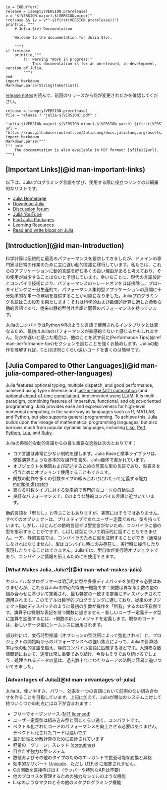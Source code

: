 ```@eval
io = IOBuffer()
release = isempty(VERSION.prerelease)
v = "$(VERSION.major).$(VERSION.minor)"
!release && (v = v*"-$(first(VERSION.prerelease))")
print(io, """
    # Julia $(v) Documentation

    Welcome to the documentation for Julia $(v).

    """)
if !release
    print(io,"""
        !!! warning "Work in progress!"
            This documentation is for an unreleased, in-development, version of Julia.
        """)
end
import Markdown
Markdown.parse(String(take!(io)))
```

[release notes](NEWS.md)を読んで、前回のリリースから何が変更されたかを確認してください。

```@eval
release = isempty(VERSION.prerelease)
file = release ? "julia-$(VERSION).pdf" :
       "julia-$(VERSION.major).$(VERSION.minor).$(VERSION.patch)-$(first(VERSION.prerelease)).pdf"
url = "https://raw.githubusercontent.com/JuliaLang/docs.julialang.org/assets/$(file)"
import Markdown
Markdown.parse("""
!!! note
    The documentation is also available in PDF format: [$file]($url).
""")
```

## [Important Links](@id man-important-links)

以下は、Juliaプログラミング言語を学び、使用する際に役立つリンクの非網羅的なリストです。

  * [Julia Homepage](https://julialang.org)
  * [Download Julia](https://julialang.org/downloads/)
  * [Discussion forum](https://discourse.julialang.org)
  * [Julia YouTube](https://www.youtube.com/user/JuliaLanguage)
  * [Find Julia Packages](https://julialang.org/packages/)
  * [Learning Resources](https://julialang.org/learning/)
  * [Read and write blogs on Julia](https://forem.julialang.org)

## [Introduction](@id man-introduction)

科学計算は伝統的に最高のパフォーマンスを要求してきましたが、ドメインの専門家は日常の作業のために主に遅い動的言語に移行しています。私たちは、これらのアプリケーションに動的言語を好む多くの良い理由があると考えており、その使用が減少することはないと予想しています。幸いなことに、現代の言語設計とコンパイラ技術により、パフォーマンスのトレードオフをほぼ排除し、プロトタイピングに十分生産的で、パフォーマンス集約型アプリケーションの展開に十分効率的な単一の環境を提供することが可能になりました。Juliaプログラミング言語はこの役割を果たします：それは科学的および数値的計算に適した柔軟な動的言語であり、従来の静的型付け言語と同等のパフォーマンスを持っています。

JuliaのコンパイラはPythonやRのような言語で使用されるインタプリタとは異なるため、最初はJuliaのパフォーマンスが直感的でないと感じるかもしれません。何かが遅いと感じた場合は、他のことを試す前に[Performance Tips](@ref man-performance-tips)セクションを読むことを強くお勧めします。Juliaの動作を理解すれば、Cとほぼ同じくらい速いコードを書くのは簡単です。

## [Julia Compared to Other Languages](@id man-julia-compared-other-languages)

Julia features optional typing, multiple dispatch, and good performance, achieved using type inference and [just-in-time (JIT) compilation](https://en.wikipedia.org/wiki/Just-in-time_compilation) (and [optional ahead-of-time compilation](https://github.com/JuliaLang/PackageCompiler.jl)), implemented using [LLVM](https://en.wikipedia.org/wiki/Low_Level_Virtual_Machine). It is multi-paradigm, combining features of imperative, functional, and object-oriented programming. Julia provides ease and expressiveness for high-level numerical computing, in the same way as languages such as R, MATLAB, and Python, but also supports general programming. To achieve this, Julia builds upon the lineage of mathematical programming languages, but also borrows much from popular dynamic languages, including [Lisp](https://en.wikipedia.org/wiki/Lisp_(programming_language)), [Perl](https://en.wikipedia.org/wiki/Perl_(programming_language)), [Python](https://en.wikipedia.org/wiki/Python_(programming_language)), [Lua](https://en.wikipedia.org/wiki/Lua_(programming_language)), and [Ruby](https://en.wikipedia.org/wiki/Ruby_(programming_language)).

Juliaの典型的な動的言語からの最も重要な逸脱は次のとおりです：

  * コア言語は非常に少ない制約を課します。Julia Baseと標準ライブラリは、整数演算のような基本的な操作を含め、Julia自体で書かれています。
  * オブジェクトを構築および記述するための豊富な型の言語であり、型宣言を行うためにオプションで使用することもできます。
  * 関数の動作を多くの引数タイプの組み合わせにわたって定義する能力 [multiple dispatch](https://en.wikipedia.org/wiki/Multiple_dispatch)
  * 異なる引数タイプに対する効率的で専門的なコードの自動生成
  * 良好なパフォーマンスで、Cのような静的コンパイル言語に近づいています。

動的言語を「型なし」と呼ぶこともありますが、実際にはそうではありません。すべてのオブジェクトは、プリミティブであれユーザー定義であれ、型を持っています。しかし、ほとんどの動的言語では型宣言がないため、コンパイラに値の型を指示することができず、しばしば型について明示的に話すこともできません。一方、静的言語では、コンパイラのために型を注釈することができ（通常はしなければなりません）、型はコンパイル時にのみ存在し、実行時に操作したり表現したりすることはできません。Juliaでは、型自体が実行時オブジェクトであり、コンパイラに情報を伝えるためにも使用できます。

### [What Makes Julia, Julia?](@id man-what-makes-julia)

カジュアルなプログラマーは明示的に型や多重ディスパッチを使用する必要はありませんが、これらはJuliaの中心的な統一機能です：関数は異なる引数の型の組み合わせに基づいて定義され、最も特定の一致する定義にディスパッチされて適用されます。このモデルは数学的プログラミングに適しており、従来のオブジェクト指向ディスパッチのように最初の引数が操作を「所有」するのは不自然です。演算子は特別な表記を持つ関数に過ぎません – 新しいユーザー定義データ型に加算を拡張するには、`+`関数の新しいメソッドを定義します。既存のコードは、新しいデータ型にシームレスに適用されます。

部分的には、実行時型推論（オプションの型注釈によって強化される）と、プロジェクトの開始時からのパフォーマンスへの強い焦点によって、Juliaの計算効率は他の動的言語を超え、静的コンパイル言語に匹敵するほどです。大規模な数値問題において、速度は常に重要であり続け、今後もそうであり続けるでしょう：処理されるデータの量は、過去数十年にわたりムーアの法則に容易に追いついてきました。

### [Advantages of Julia](@id man-advantages-of-julia)

Juliaは、使いやすさ、パワー、効率を一つの言語において前例のない組み合わせを作ることを目指しています。上記に加えて、Juliaが類似のシステムに対して持ついくつかの利点には以下が含まれます：

  * フリーでオープンソース ([MIT licensed](https://github.com/JuliaLang/julia/blob/master/LICENSE.md))
  * ユーザー定義型は組み込み型と同じくらい速く、コンパクトです。
  * ベクトル化されたコードのパフォーマンスを向上させる必要はありません; デベクトル化されたコードは速いです
  * 並列処理と分散計算のために設計されています
  * 軽量の「グリーン」スレッド ([coroutines](https://en.wikipedia.org/wiki/Coroutine))
  * 目立たず強力な型システム
  * 数値およびその他のタイプのためのエレガントで拡張可能な変換と昇格
  * 効率的なサポート [Unicode](https://en.wikipedia.org/wiki/Unicode)、ただし [UTF-8](https://en.wikipedia.org/wiki/UTF-8) に限定されません。
  * Cの関数を直接呼び出す（ラッパーや特別なAPIは不要）
  * 他のプロセスを管理するための強力なシェルのような機能
  * Lispのようなマクロとその他のメタプログラミング機能
